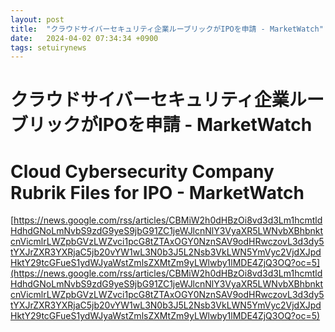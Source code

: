 ```yaml
---
layout: post
title:  "クラウドサイバーセキュリティ企業ルーブリックがIPOを申請 - MarketWatch"
date:   2024-04-02 07:34:34 +0900
tags: setuirynews 
---
```


# クラウドサイバーセキュリティ企業ルーブリックがIPOを申請 - MarketWatch



# Cloud Cybersecurity Company Rubrik Files for IPO - MarketWatch

[https://news.google.com/rss/articles/CBMiW2h0dHBzOi8vd3d3Lm1hcmtldHdhdGNoLmNvbS9zdG9yeS9jbG91ZC1jeWJlcnNlY3VyaXR5LWNvbXBhbnktcnVicmlrLWZpbGVzLWZvci1pcG8tZTAxOGY0NznSAV9odHRwczovL3d3dy5tYXJrZXR3YXRjaC5jb20vYW1wL3N0b3J5L2Nsb3VkLWN5YmVyc2VjdXJpdHktY29tcGFueS1ydWJyaWstZmlsZXMtZm9yLWlwby1lMDE4ZjQ3OQ?oc=5](https://news.google.com/rss/articles/CBMiW2h0dHBzOi8vd3d3Lm1hcmtldHdhdGNoLmNvbS9zdG9yeS9jbG91ZC1jeWJlcnNlY3VyaXR5LWNvbXBhbnktcnVicmlrLWZpbGVzLWZvci1pcG8tZTAxOGY0NznSAV9odHRwczovL3d3dy5tYXJrZXR3YXRjaC5jb20vYW1wL3N0b3J5L2Nsb3VkLWN5YmVyc2VjdXJpdHktY29tcGFueS1ydWJyaWstZmlsZXMtZm9yLWlwby1lMDE4ZjQ3OQ?oc=5)

